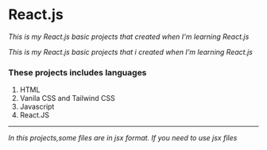 # React.js
<i>This is my React.js basic projects that created when I'm learning React.js</i>

<i>This is my React.js basic projects that i created when I'm learning React.js</i> 
### These projects includes languages
<ol>
<li>HTML</li>
<li>Vanila CSS and Tailwind CSS </li>
<li>Javascript</li>
<li>React.JS</li>
</ol>
<hr>
<i>In this projects,some files are in jsx format.</i>
<i>If you need to use jsx files</i>
